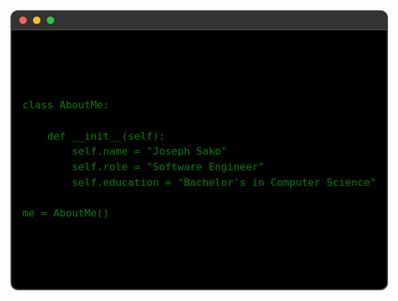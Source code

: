 <div align="center">
    <div style="
        width: 600px;
        border: 2.5px solid #444;
        background-color: #000;
        font-family: 'Courier New', monospace;
        color: white;
        border-radius: 12px;
        overflow: hidden;
        display: flex;
        flex-direction: column;
    ">
        <!-- Window Bar -->
        <div style="
            background: #333;
            padding: 8px 12px;
            display: flex;
            align-items: center;
            border-bottom: 2px solid #444;
        ">
            <div style="width: 12px; height: 12px; background-color: #ff5f57; border-radius: 50%; margin-right: 10px;"></div>
            <div style="width: 12px; height: 12px; background-color: #ffbd2e; border-radius: 50%; margin-right: 10px;"></div>
            <div style="width: 12px; height: 12px; background-color: #28c840; border-radius: 50%;"></div>
        </div>
        <!-- Window Content -->
        <div style="
            flex: 1;
            display: flex;
            justify-content: center;
            align-items: center; 
            padding: 100px 0;
        ">
            <pre style="
                font-size: 16.5px;
                line-height: 1.5;
                color: green;
                white-space: pre-wrap;
                word-wrap: break-word;
                background-color: #000;
                margin: 0;
                padding: 8px 12px;
                border-radius: 0;
                text-align: left;
            ">
class AboutMe:<br>
    def __init__(self):
        self.name = "Joseph Sako"
        self.role = "Software Engineer"
        self.education = "Bachelor's in Computer Science"<br>
me = AboutMe()</pre>
        </div>
    </div>
</div>
